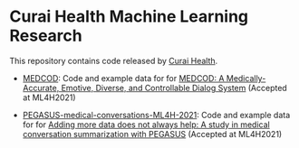 # Curai Health Machine Learning Research

This repository contains code released by
[Curai Health](https://curaihealth.com/).

* [MEDCOD](https://github.com/curai/curai-research/tree/main/MEDCOD): Code and example data for for [MEDCOD: A Medically-Accurate, Emotive, Diverse, and Controllable Dialog System](https://arxiv.org/abs/2111.09381) (Accepted at ML4H2021)

* [PEGASUS-medical-conversations-ML4H-2021](https://github.com/curai/curai-research/tree/main/medical-summarization-ML4H-2021): Code and example data for for [Adding more data does not always help: A study in medical conversation summarization with PEGASUS](https://arxiv.org/abs/2111.07564) (Accepted at ML4H2021)